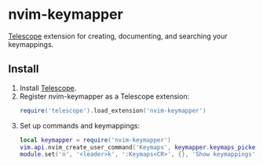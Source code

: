 # nvim-keymapper

[Telescope](https://github.com/nvim-telescope/telescope.nvim) extension for creating, documenting, and searching your keymappings.

## Install

1. Install [Telescope](https://github.com/nvim-telescope/telescope.nvim).
2. Register nvim-keymapper as a Telescope extension: 
    ```lua
    require('telescope').load_extension('nvim-keymapper')
    ```
3. Set up commands and keymappings:
    ```lua
    local keymapper = require('nvim-keymapper')    
    vim.api.nvim_create_user_command('Keymaps', keymapper.keymaps_picker, {})
    module.set('n', '<leader>k', ':Keymaps<CR>', {}, 'Show keymappings')
    ```
